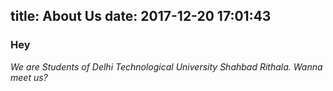 title: About Us
date: 2017-12-20 17:01:43
---
<h3>Hey</h3>
<i>We are Students of Delhi Technological University Shahbad Rithala. Wanna meet us?</i>